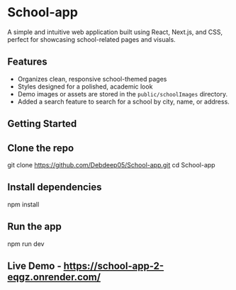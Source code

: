 # School-app

A simple and intuitive web application built using React, Next.js, and CSS, perfect for showcasing school-related pages and visuals.

##  Features
- Organizes clean, responsive school-themed pages
- Styles designed for a polished, academic look 
- Demo images or assets are stored in the `public/schoolImages` directory.
- Added a search feature to search for a school by city, name, or address.
##  Getting Started

## Clone the repo
   git clone https://github.com/Debdeep05/School-app.git
   cd School-app
## Install dependencies
  npm install
## Run the app
  npm run dev

## Live Demo - https://school-app-2-eqgz.onrender.com/
